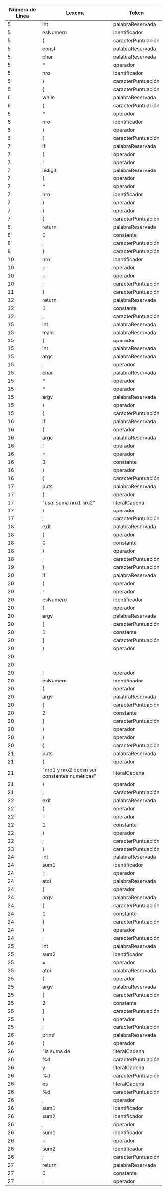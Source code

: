 | Número de Línea | Lexema             | Token              |
|-----------------|--------------------|--------------------|
| 5               | int                | palabraReservada   |
| 5               | esNumero           | identificador      |
| 5               | (                  | caracterPuntuación |
| 5               | const              | palabraReservada   |
| 5               | char               | palabraReservada   |
| 5               | *                  | operador           |
| 5               | nro                | identificador      |
| 5               | )                  | caracterPuntuación |
| 5               | {                  | caracterPuntuación |
| 6               | while              | palabraReservada   |
| 6               | (                  | caracterPuntuación |
| 6               | *                  | operador           |
| 6               | nro                | identificador      |
| 6               | )                  | operador           |
| 6               | {                  | caracterPuntuación |
| 7               | if                 | palabraReservada   |
| 7               | (                  | operador           |
| 7               | !                  | operador           |
| 7               | isdigit            | palabraReservada   |
| 7               | (                  | operador           |
| 7               | *                  | operador           |
| 7               | nro                | identificador      |
| 7               | )                  | operador           |
| 7               | )                  | operador           |
| 7               | {                  | caracterPuntuación |
| 8               | return             | palabraReservada   |
| 8               | 0                  | constante          |
| 8               | ;                  | caracterPuntuación |
| 9               | }                  | caracterPuntuación |
| 10              | nro                | identificador      |
| 10              | +                  | operador           |
| 10              | +                  | operador           |
| 10              | ;                  | caracterPuntuación |
| 11              | }                  | caracterPuntuación |
| 12              | return             | palabraReservada   |
| 12              | 1                  | constante          |
| 12              | ;                  | caracterPuntuación |
| 15              | int                | palabraReservada   |
| 15              | main               | palabraReservada   |
| 15              | (                  | operador           |
| 15              | int                | palabraReservada   |
| 15              | argc               | palabraReservada   |
| 15              | ,                  | operador           |
| 15              | char               | palabraReservada   |
| 15              | *                  | operador           |
| 15              | *                  | operador           |
| 15              | argv               | palabraReservada   |
| 15              | )                  | operador           |
| 15              | {                  | caracterPuntuación |
| 16              | if                 | palabraReservada   |
| 16              | (                  | operador           |
| 16              | argc               | palabraReservada   |
| 16              | !                  | operador           |
| 16              | =                  | operador           |
| 16              | 3                  | constante          |
| 16              | )                  | operador           |
| 16              | {                  | caracterPuntuación |
| 17              | puts               | palabraReservada   |
| 17              | (                  | operador           |
| 17              | "uso: suma nro1 nro2" | literalCadena      |
| 17              | )                  | operador           |
| 17              | ;                  | caracterPuntuación |
| 18              | exit               | palabraReservada   |
| 18              | (                  | operador           |
| 18              | 0                  | constante          |
| 18              | )                  | operador           |
| 18              | ;                  | caracterPuntuación |
| 19              | }                  | caracterPuntuación |
| 20              | if                 | palabraReservada   |
| 20              | (                  | operador           |
| 20              | !                  | operador           |
| 20              | esNumero           | identificador      |
| 20              | (                  | operador           |
| 20              | argv               | palabraReservada   |
| 20              | [                  | caracterPuntuación |
| 20              | 1                  | constante          |
| 20              | ]                  | caracterPuntuación |
| 20              | )                  | operador           |
| 20              | |                  | caracterPuntuación |
| 20              | |                  | caracterPuntuación |
| 20              | !                  | operador           |
| 20              | esNumero           | identificador      |
| 20              | (                  | operador           |
| 20              | argv               | palabraReservada   |
| 20              | [                  | caracterPuntuación |
| 20              | 2                  | constante          |
| 20              | ]                  | caracterPuntuación |
| 20              | )                  | operador           |
| 20              | )                  | operador           |
| 20              | {                  | caracterPuntuación |
| 21              | puts               | palabraReservada   |
| 21              | (                  | operador           |
| 21              | "nro1 y nro2 deben ser constantes numéricas" | literalCadena  |
| 21              | )                  | operador           |
| 21              | ;                  | caracterPuntuación |
| 22              | exit               | palabraReservada   |
| 22              | (                  | operador           |
| 22              | -                  | operador           |
| 22              | 1                  | constante          |
| 22              | )                  | operador           |
| 22              | ;                  | caracterPuntuación |
| 23              | }                  | caracterPuntuación |
| 24              | int                | palabraReservada   |
| 24              | sum1               | identificador      |
| 24              | =                  | operador           |
| 24              | atoi               | palabraReservada   |
| 24              | (                  | operador           |
| 24              | argv               | palabraReservada   |
| 24              | [                  | caracterPuntuación |
| 24              | 1                  | constante          |
| 24              | ]                  | caracterPuntuación |
| 24              | )                  | operador           |
| 24              | ;                  | caracterPuntuación |
| 25              | int                | palabraReservada   |
| 25              | sum2               | identificador      |
| 25              | =                  | operador           |
| 25              | atoi               | palabraReservada   |
| 25              | (                  | operador           |
| 25              | argv               | palabraReservada   |
| 25              | [                  | caracterPuntuación |
| 25              | 2                  | constante          |
| 25              | ]                  | caracterPuntuación |
| 25              | )                  | operador           |
| 25              | ;                  | caracterPuntuación |
| 26              | printf             | palabraReservada   |
| 26              | (                  | operador           |
| 26              | "la suma de        | literalCadena      |
| 26              | %d                 | caracterPuntuación |
| 26              | y                  | literalCadena      |
| 26              | %d                 | caracterPuntuación |
| 26              | es                 | literalCadena      |
| 26              | %d                 | caracterPuntuación |
| 26              | ,                  | operador           |
| 26              | sum1               | identificador      |
| 26              | sum2               | identificador      |
| 26              | ,                  | operador           |
| 26              | sum1               | identificador      |
| 26              | +                  | operador           |
| 26              | sum2               | identificador      |
| 26              | ;                  | caracterPuntuación |
| 27              | return             | palabraReservada   |
| 27              | 0                  | constante          |
| 27              | ;                  | operador           |
